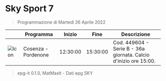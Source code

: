 # Sky Sport 7
> Programmazione di Martedì 26 Aprile 2022

||Programma|Inizio|Fine|Descrizione|
|---|---|---|---|---|
|![Icon](https://guidatv.sky.it/uuid/84296769-8d52-4b38-960c-635094e76b5c/cover?md5ChecksumParam=205ae46338518feec12b087b329f4d0f)|Cosenza - Pordenone|12:30:00|15:30:00|Cod. 449604 - Serie B - 36a giornata. Calcio d&#039;inizio ore 15:00.



 > epg-it 0.1.0, MatMasIt - Dati epg SKY